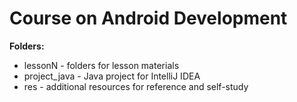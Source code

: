 # Course on Android Development

**Folders:**
- lessonN - folders for lesson materials
- project_java - Java project for IntelliJ IDEA
- res - additional resources for reference and self-study
